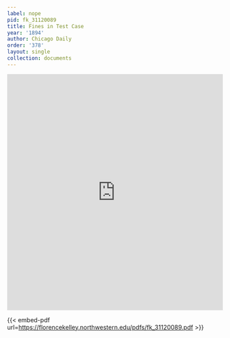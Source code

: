 ```yaml
---
label: nope
pid: fk_31120089
title: Fines in Test Case
year: '1894'
author: Chicago Daily
order: '378'
layout: single
collection: documents
---
```

<iframe src="https://northwestern.app.box.com/embed/s/o1p4cxpyqwhwlyrufafrcmgj6ki34fsw?sortColumn=date&view=list" width="100%" height="550" frameborder="0" allowfullscreen webkitallowfullscreen msallowfullscreen></iframe>


{{< embed-pdf url=https://florencekelley.northwestern.edu/pdfs/fk_31120089.pdf >}}